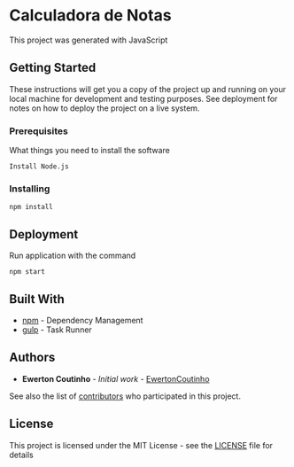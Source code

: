 # Calculadora de Notas

This project was generated with JavaScript

## Getting Started

These instructions will get you a copy of the project up and running on your local machine for development and testing purposes. See deployment for notes on how to deploy the project on a live system.

### Prerequisites

What things you need to install the software

```
Install Node.js
```

### Installing

```
npm install
```

## Deployment

Run application with the command

```
npm start
```

## Built With

* [npm](https://www.npmjs.com) - Dependency Management
* [gulp](https://gulpjs.com/) - Task Runner

## Authors

* **Ewerton Coutinho** - *Initial work* - [EwertonCoutinho](https://github.com/EwertonCoutinho)

See also the list of [contributors](https://github.com/ewertoncoutinho/calculadora-de-notas/graphs/contributors) who participated in this project.

## License

This project is licensed under the MIT License - see the [LICENSE](LICENSE) file for details